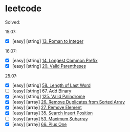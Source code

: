 # leetcode

Solved:

15.07:  
 - [x] [easy] [string] [13. Roman to Integer](https://leetcode.com/problems/roman-to-integer/)

16.07: 
- [x] [easy] [string] [14. Longest Common Prefix](https://leetcode.com/problems/longest-common-prefix/)
- [x] [easy] [string] [20. Valid Parentheses](https://leetcode.com/problems/valid-parentheses/)

25.07: 
- [x] [easy] [string] [58. Length of Last Word](https://leetcode.com/problems/length-of-last-word/)
- [ ] [easy] [string] [67. Add Binary](https://leetcode.com/problems/add-binary/)
- [x] [easy] [string] [125. Valid Palindrome](https://leetcode.com/problems/valid-palindrome/)
- [x] [easy] [array] [26. Remove Duplicates from Sorted Array](https://leetcode.com/problems/remove-duplicates-from-sorted-array/)
- [x] [easy] [array] [27. Remove Element](https://leetcode.com/problems/remove-element/)
- [x] [easy] [array] [35. Search Insert Position](https://leetcode.com/problems/search-insert-position/)
- [ ] [easy] [array] [53. Maximum Subarray](https://leetcode.com/problems/maximum-subarray)
- [x] [easy] [array] [66. Plus One](https://leetcode.com/problems/plus-one/)
